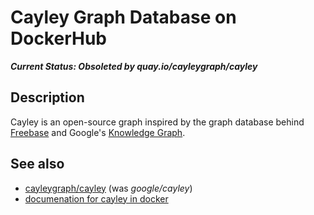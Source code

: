 # Cayley Graph Database on DockerHub

**_Current Status: Obsoleted by quay.io/cayleygraph/cayley_**

## Description

Cayley is an open-source graph inspired by the graph database behind [Freebase](http://freebase.com) and Google's [Knowledge Graph](https://en.wikipedia.org/wiki/Knowledge_Graph).

## See also

 - [cayleygraph/cayley](https://github.com/cayleygraph/cayley) (was *google/cayley*)
 - [documenation for cayley in docker](https://github.com/cayleygraph/cayley/blob/master/docs/Container.md)

